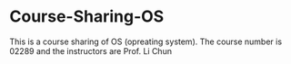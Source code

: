 # Course-Sharing-OS
This is a course sharing of OS (opreating system). The course number is 02289 and the instructors are Prof. Li Chun
